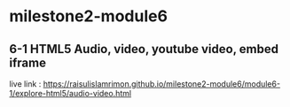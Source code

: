# milestone2-module6
## 6-1 HTML5 Audio, video, youtube video, embed iframe

live link : https://raisulislamrimon.github.io/milestone2-module6/module6-1/explore-html5/audio-video.html